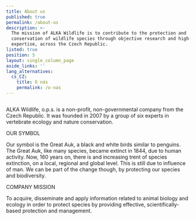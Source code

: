 ```yaml
---
title: About us
published: true
permalink: /about-us
description: >-
  The mission of ALKA Wildlife is to contribute to the protection and
  conservation of wildlife species through objective research and high-quality
  expertise, across the Czech Republic.
listed: true
position: 5
layout: single_column_page
aside_links: ''
lang_alternatives:
  cs_CZ:
    title: O nás
    permalink: /o-nas
---
```

![]()

ALKA Wildlife, o.p.s. is a non-profit, non-governmental company from the Czech Republic. It was founded in 2007 by a group of six experts in vertebrate ecology and nature conservation.

OUR SYMBOL

Our symbol is the Great Auk, a black and white birds similar to penguins. The Great Auk, like many species, became extinct in 1844, due to human activity. Now, 160 years on, there is and increasing trent of species extinction, on a local, regional and global level. This is still due to influence of man. We can be part of the change though, by protecting our species and biodiversity.

COMPANY MISSION

To acquire, disseminate and apply information related to animal biology and ecology in order to protect species by providing effective, scientifically-based protection and management.
